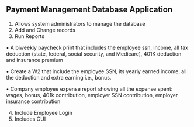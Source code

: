 ## Payment Management Database Application

1. Allows system administrators to manage the database
2. Add and Change records
3. Run Reports


•	A biweekly paycheck print that includes the employee ssn, income, all tax deduction (state, federal, social security, and Medicare), 401K deduction and insurance premium

•	Create a W2 that include the employee SSN, its yearly earned income, all the deduction and extra earning i.e., bonus.

•	Company employee expense report showing all the expense spent: wages, bonus, 401k contribution, employer SSN contribution, employer insurance contribution

4. Include Employee Login
5. Includes GUI